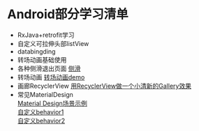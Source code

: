 # Android部分学习清单
- RxJava+retrofit学习
- 自定义可拉伸头部listView
- databingding
- 转场动画基础使用
- 各种侧滑退出页面 [侧滑](https://github.com/liuguangqiang/SwipeBack)
- 转场动画 [转场动画demo](https://github.com/lgvalle/Material-Animations)
- 画廊RecyclerView [用RecyclerView做一个小清新的Gallery效果](https://github.com/ryanlijianchang/Recyclerview-Gallery)
- 常见MaterialDesign  
[Material Design场景示例](https://github.com/pinguo-zhouwei/MaterialDesignSamples)  
[自定义behavior1](https://www.jianshu.com/p/b987fad8fcb4)  
[自定义behavior2](https://www.jianshu.com/p/c174edcce58d)

